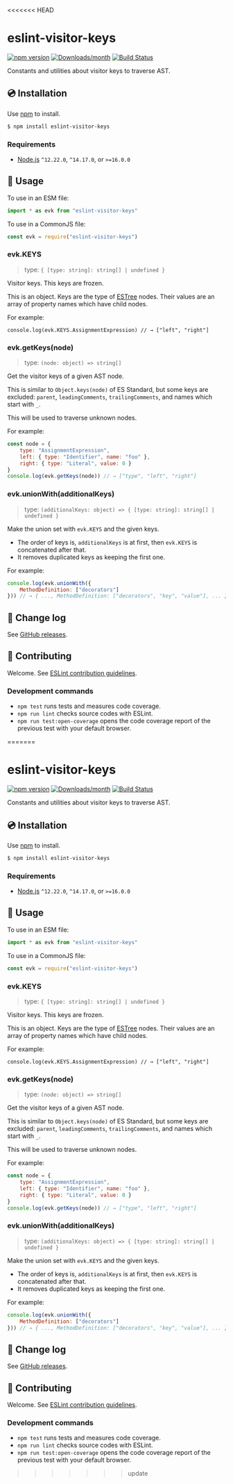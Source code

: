 <<<<<<< HEAD
# eslint-visitor-keys

[![npm version](https://img.shields.io/npm/v/eslint-visitor-keys.svg)](https://www.npmjs.com/package/eslint-visitor-keys)
[![Downloads/month](https://img.shields.io/npm/dm/eslint-visitor-keys.svg)](http://www.npmtrends.com/eslint-visitor-keys)
[![Build Status](https://github.com/eslint/eslint-visitor-keys/workflows/CI/badge.svg)](https://github.com/eslint/eslint-visitor-keys/actions)

Constants and utilities about visitor keys to traverse AST.

## 💿 Installation

Use [npm] to install.

```bash
$ npm install eslint-visitor-keys
```

### Requirements

- [Node.js] `^12.22.0`, `^14.17.0`, or `>=16.0.0`


## 📖 Usage

To use in an ESM file:

```js
import * as evk from "eslint-visitor-keys"
```

To use in a CommonJS file:

```js
const evk = require("eslint-visitor-keys")
```

### evk.KEYS

> type: `{ [type: string]: string[] | undefined }`

Visitor keys. This keys are frozen.

This is an object. Keys are the type of [ESTree] nodes. Their values are an array of property names which have child nodes.

For example:

```
console.log(evk.KEYS.AssignmentExpression) // → ["left", "right"]
```

### evk.getKeys(node)

> type: `(node: object) => string[]`

Get the visitor keys of a given AST node.

This is similar to `Object.keys(node)` of ES Standard, but some keys are excluded: `parent`, `leadingComments`, `trailingComments`, and names which start with `_`.

This will be used to traverse unknown nodes.

For example:

```js
const node = {
    type: "AssignmentExpression",
    left: { type: "Identifier", name: "foo" },
    right: { type: "Literal", value: 0 }
}
console.log(evk.getKeys(node)) // → ["type", "left", "right"]
```

### evk.unionWith(additionalKeys)

> type: `(additionalKeys: object) => { [type: string]: string[] | undefined }`

Make the union set with `evk.KEYS` and the given keys.

- The order of keys is, `additionalKeys` is at first, then `evk.KEYS` is concatenated after that.
- It removes duplicated keys as keeping the first one.

For example:

```js
console.log(evk.unionWith({
    MethodDefinition: ["decorators"]
})) // → { ..., MethodDefinition: ["decorators", "key", "value"], ... }
```

## 📰 Change log

See [GitHub releases](https://github.com/eslint/eslint-visitor-keys/releases).

## 🍻 Contributing

Welcome. See [ESLint contribution guidelines](https://eslint.org/docs/developer-guide/contributing/).

### Development commands

- `npm test` runs tests and measures code coverage.
- `npm run lint` checks source codes with ESLint.
- `npm run test:open-coverage` opens the code coverage report of the previous test with your default browser.


[npm]: https://www.npmjs.com/
[Node.js]: https://nodejs.org/
[ESTree]: https://github.com/estree/estree
=======
# eslint-visitor-keys

[![npm version](https://img.shields.io/npm/v/eslint-visitor-keys.svg)](https://www.npmjs.com/package/eslint-visitor-keys)
[![Downloads/month](https://img.shields.io/npm/dm/eslint-visitor-keys.svg)](http://www.npmtrends.com/eslint-visitor-keys)
[![Build Status](https://github.com/eslint/eslint-visitor-keys/workflows/CI/badge.svg)](https://github.com/eslint/eslint-visitor-keys/actions)

Constants and utilities about visitor keys to traverse AST.

## 💿 Installation

Use [npm] to install.

```bash
$ npm install eslint-visitor-keys
```

### Requirements

- [Node.js] `^12.22.0`, `^14.17.0`, or `>=16.0.0`


## 📖 Usage

To use in an ESM file:

```js
import * as evk from "eslint-visitor-keys"
```

To use in a CommonJS file:

```js
const evk = require("eslint-visitor-keys")
```

### evk.KEYS

> type: `{ [type: string]: string[] | undefined }`

Visitor keys. This keys are frozen.

This is an object. Keys are the type of [ESTree] nodes. Their values are an array of property names which have child nodes.

For example:

```
console.log(evk.KEYS.AssignmentExpression) // → ["left", "right"]
```

### evk.getKeys(node)

> type: `(node: object) => string[]`

Get the visitor keys of a given AST node.

This is similar to `Object.keys(node)` of ES Standard, but some keys are excluded: `parent`, `leadingComments`, `trailingComments`, and names which start with `_`.

This will be used to traverse unknown nodes.

For example:

```js
const node = {
    type: "AssignmentExpression",
    left: { type: "Identifier", name: "foo" },
    right: { type: "Literal", value: 0 }
}
console.log(evk.getKeys(node)) // → ["type", "left", "right"]
```

### evk.unionWith(additionalKeys)

> type: `(additionalKeys: object) => { [type: string]: string[] | undefined }`

Make the union set with `evk.KEYS` and the given keys.

- The order of keys is, `additionalKeys` is at first, then `evk.KEYS` is concatenated after that.
- It removes duplicated keys as keeping the first one.

For example:

```js
console.log(evk.unionWith({
    MethodDefinition: ["decorators"]
})) // → { ..., MethodDefinition: ["decorators", "key", "value"], ... }
```

## 📰 Change log

See [GitHub releases](https://github.com/eslint/eslint-visitor-keys/releases).

## 🍻 Contributing

Welcome. See [ESLint contribution guidelines](https://eslint.org/docs/developer-guide/contributing/).

### Development commands

- `npm test` runs tests and measures code coverage.
- `npm run lint` checks source codes with ESLint.
- `npm run test:open-coverage` opens the code coverage report of the previous test with your default browser.


[npm]: https://www.npmjs.com/
[Node.js]: https://nodejs.org/
[ESTree]: https://github.com/estree/estree
>>>>>>> update
